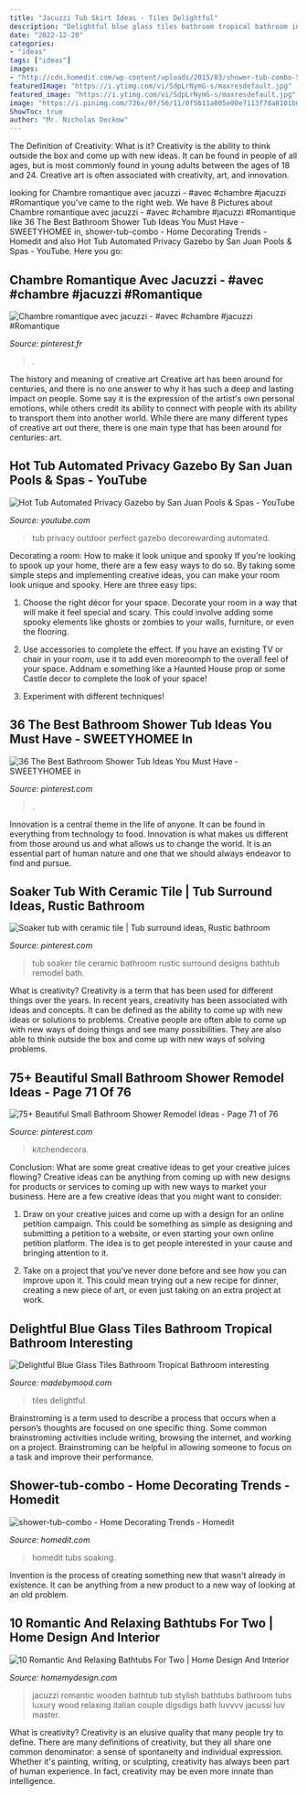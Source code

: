 ```yaml
---
title: "Jacuzzi Tub Skirt Ideas - Tiles Delightful"
description: "Delightful blue glass tiles bathroom tropical bathroom interesting"
date: "2022-12-20"
categories:
- "ideas"
tags: ["ideas"]
images:
- "http://cdn.homedit.com/wp-content/uploads/2015/03/shower-tub-combo-520x1024.jpg"
featuredImage: "https://i.ytimg.com/vi/SdpLrNymG-s/maxresdefault.jpg"
featured_image: "https://i.ytimg.com/vi/SdpLrNymG-s/maxresdefault.jpg"
image: "https://i.pinimg.com/736x/0f/56/11/0f5611a005e00e7113f7da8101b0beb9.jpg"
ShowToc: true
author: "Mr. Nicholas Deckow"
---
```



The Definition of Creativity: What is it?
Creativity is the ability to think outside the box and come up with new ideas. It can be found in people of all ages, but is most commonly found in young adults between the ages of 18 and 24. Creative art is often associated with creativity, art, and innovation.

	

		
looking for Chambre romantique avec jacuzzi - #avec #chambre #jacuzzi #Romantique you've came to the right web. We have 8 Pictures about Chambre romantique avec jacuzzi - #avec #chambre #jacuzzi #Romantique like 36 The Best Bathroom Shower Tub Ideas You Must Have - SWEETYHOMEE in, shower-tub-combo - Home Decorating Trends - Homedit and also Hot Tub Automated Privacy Gazebo by San Juan Pools &amp; Spas - YouTube. Here you go:
		
    
## Chambre Romantique Avec Jacuzzi - #avec #chambre #jacuzzi #Romantique

<img loading=lazy src="https://i.pinimg.com/736x/a9/5d/61/a95d612665263370dedb5f6b9294d45f.jpg" onerror="this.onerror=null;this.src='https://tse1.mm.bing.net/th?id=OIP.pEMZFYp2Z3dp4BWnRGvuHwHaLH&amp;pid=15.1';" alt="Chambre romantique avec jacuzzi - #avec #chambre #jacuzzi #Romantique">

_Source: pinterest.fr_

>. 

	

The history and meaning of creative art
Creative art has been around for centuries, and there is no one answer to why it has such a deep and lasting impact on people. Some say it is the expression of the artist's own personal emotions, while others credit its ability to connect with people with its ability to transport them into another world. While there are many different types of creative art out there, there is one main type that has been around for centuries: art.

    
## Hot Tub Automated Privacy Gazebo By San Juan Pools &amp; Spas - YouTube

<img loading=lazy src="https://i.ytimg.com/vi/SdpLrNymG-s/maxresdefault.jpg" onerror="this.onerror=null;this.src='https://tse4.mm.bing.net/th?id=OIP.WUi3NHsHDKXZMz9gvgyo9QHaEK&amp;pid=15.1';" alt="Hot Tub Automated Privacy Gazebo by San Juan Pools &amp; Spas - YouTube">

_Source: youtube.com_

>tub privacy outdoor perfect gazebo decorewarding automated. 

	

Decorating a room: How to make it look unique and spooky
If you're looking to spook up your home, there are a few easy ways to do so. By taking some simple steps and implementing creative ideas, you can make your room look unique and spooky. Here are three easy tips:
1. Choose the right décor for your space. Decorate your room in a way that will make it feel special and scary. This could involve adding some spooky elements like ghosts or zombies to your walls, furniture, or even the flooring.

2. Use accessories to complete the effect. If you have an existing TV or chair in your room, use it to add even moreoomph to the overall feel of your space. Addnam e something like a Haunted House prop or some Castle decor to complete the look of your space!

3. Experiment with different techniques!

    
## 36 The Best Bathroom Shower Tub Ideas You Must Have - SWEETYHOMEE In

<img loading=lazy src="https://i.pinimg.com/736x/1f/33/f3/1f33f3ba9153a75bb2c4f698055fce82.jpg" onerror="this.onerror=null;this.src='https://tse4.mm.bing.net/th?id=OIP.9kX7QidjTF1yTqvgrdFmqQHaLH&amp;pid=15.1';" alt="36 The Best Bathroom Shower Tub Ideas You Must Have - SWEETYHOMEE in">

_Source: pinterest.com_

>. 

	

Innovation is a central theme in the life of anyone. It can be found in everything from technology to food. Innovation is what makes us different from those around us and what allows us to change the world. It is an essential part of human nature and one that we should always endeavor to find and pursue.

    
## Soaker Tub With Ceramic Tile | Tub Surround Ideas, Rustic Bathroom

<img loading=lazy src="https://i.pinimg.com/736x/dd/e5/2b/dde52b81414f76c3ef04df6222433531.jpg" onerror="this.onerror=null;this.src='https://tse1.mm.bing.net/th?id=OIP.wNYaIlAGehpegTCZp8uKpwHaFj&amp;pid=15.1';" alt="Soaker tub with ceramic tile | Tub surround ideas, Rustic bathroom">

_Source: pinterest.com_

>tub soaker tile ceramic bathroom rustic surround designs bathtub remodel bath. 

	

What is creativity?
Creativity is a term that has been used for different things over the years. In recent years, creativity has been associated with ideas and concepts. It can be defined as the ability to come up with new ideas or solutions to problems. Creative people are often able to come up with new ways of doing things and see many possibilities. They are also able to think outside the box and come up with new ways of solving problems.

    
## 75+ Beautiful Small Bathroom Shower Remodel Ideas - Page 71 Of 76

<img loading=lazy src="https://i.pinimg.com/736x/0f/56/11/0f5611a005e00e7113f7da8101b0beb9.jpg" onerror="this.onerror=null;this.src='https://tse4.mm.bing.net/th?id=OIP.J9HeEFHNU4pKgIXWJywCQAHaLI&amp;pid=15.1';" alt="75+ Beautiful Small Bathroom Shower Remodel Ideas - Page 71 of 76">

_Source: pinterest.com_

>kitchendecora. 

	

Conclusion: What are some great creative ideas to get your creative juices flowing?
Creative ideas can be anything from coming up with new designs for products or services to coming up with new ways to market your business. Here are a few creative ideas that you might want to consider: 
1. Draw on your creative juices and come up with a design for an online petition campaign. This could be something as simple as designing and submitting a petition to a website, or even starting your own online petition platform. The idea is to get people interested in your cause and bringing attention to it. 

2. Take on a project that you’ve never done before and see how you can improve upon it. This could mean trying out a new recipe for dinner, creating a new piece of art, or even just taking on an extra project at work.

    
## Delightful Blue Glass Tiles Bathroom Tropical Bathroom Interesting

<img loading=lazy src="https://madebymood.com/wp-content/uploads/2019/02/Dishy-blue-glass-tiles-bathroom-Tropical-Bathroom-in-New-York-with-drop-tub-and-mosaic.jpg" onerror="this.onerror=null;this.src='https://tse1.mm.bing.net/th?id=OIP.F24Yxl-4H-uDQNliYemJowHaLH&amp;pid=15.1';" alt="Delightful Blue Glass Tiles Bathroom Tropical Bathroom interesting">

_Source: madebymood.com_

>tiles delightful. 

	

Brainstroming is a term used to describe a process that occurs when a person’s thoughts are focused on one specific thing. Some common brainstroming activities include writing, browsing the internet, and working on a project. Brainstroming can be helpful in allowing someone to focus on a task and improve their performance.

    
## Shower-tub-combo - Home Decorating Trends - Homedit

<img loading=lazy src="http://cdn.homedit.com/wp-content/uploads/2015/03/shower-tub-combo-520x1024.jpg" onerror="this.onerror=null;this.src='https://tse3.mm.bing.net/th?id=OIP.zhi-B5VWcSl1Y5Pp65abkQHaOl&amp;pid=15.1';" alt="shower-tub-combo - Home Decorating Trends - Homedit">

_Source: homedit.com_

>homedit tubs soaking. 

	

Invention is the process of creating something new that wasn't already in existence. It can be anything from a new product to a new way of looking at an old problem. 

    
## 10 Romantic And Relaxing Bathtubs For Two | Home Design And Interior

<img loading=lazy src="http://homemydesign.com/wp-content/uploads/2016/11/luxury-italian-tubs-for-two.jpg" onerror="this.onerror=null;this.src='https://tse4.mm.bing.net/th?id=OIP.HCa-Sr7H8TP5WEp_9DJTXgHaLm&amp;pid=15.1';" alt="10 Romantic And Relaxing Bathtubs For Two | Home Design And Interior">

_Source: homemydesign.com_

>jacuzzi romantic wooden bathtub tub stylish bathtubs bathroom tubs luxury wood relaxing italian couple digsdigs bath luvvvv jacussi luv master. 

	

What is creativity?
Creativity is an elusive quality that many people try to define. There are many definitions of creativity, but they all share one common denominator: a sense of spontaneity and individual expression. Whether it's painting, writing, or sculpting, creativity has always been part of human experience. In fact, creativity may be even more innate than intelligence.

